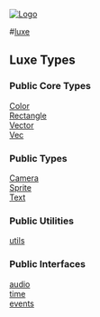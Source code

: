 
[![Logo](http://luxeengine.com/images/logo.png)](../index.html)

#[luxe](../index.html)
## Luxe Types

### Public Core Types

[Color](luxe.Color.html)   
[Rectangle](luxe.Rectangle.html)   
[Vector](luxe.Vector.html)   
[Vec](luxe.Vector.html)   

### Public Types

[Camera](luxe.Camera.html)   
[Sprite](luxe.Sprite.html)   
[Text](luxe.Text.html)   

### Public Utilities

[utils](luxe.Utils.html)   

### Public Interfaces

[audio](luxe.audio.html)   
[time](luxe.time.html)   
[events](luxe.events.html)   


&nbsp;
&nbsp;
&nbsp;

